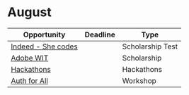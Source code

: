 # August

Opportunity|Deadline|Type
----|-----|-----
[Indeed - She codes](https://shecodesindeed.com/?utm_source=arsh&utm_medium=&utm_campaign=&utm_term=&utm_content=) |  | Scholarship Test
[Adobe WIT](https://research.adobe.com/forms/adobe-india-women-in-technology-scholarship/) |  | Scholarship
[Hackathons](https://youtu.be/BvQA4fOy3lk) |  |Hackathons
[Auth for All](https://www.okta.com/developerday/) |  |Workshop


